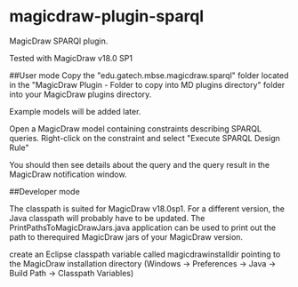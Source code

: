 # magicdraw-plugin-sparql

MagicDraw SPARQl plugin.

Tested with MagicDraw v18.0 SP1

##User mode
Copy the "edu.gatech.mbse.magicdraw.sparql" folder
located in the "MagicDraw Plugin - Folder to copy into MD plugins directory" folder
into your MagicDraw plugins directory.

Example models will be added later.

Open a MagicDraw model containing constraints describing SPARQL queries. Right-click on the constraint and select "Execute SPARQL Design Rule"

You should then see details about the query and the query result in the MagicDraw notification window.

##Developer mode

The classpath is suited for MagicDraw v18.0sp1. For a different version, the Java classpath will probably have to be updated. The PrintPathsToMagicDrawJars.java application can be used to print out the path to therequired MagicDraw jars of your MagicDraw version.

create an Eclipse classpath variable called magicdrawinstalldir pointing to the MagicDraw installation directory (Windows -> Preferences -> Java -> Build Path -> Classpath Variables)
